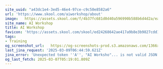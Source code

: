 ```yaml
---
site_uuid: "a43dc1e4-3ed5-46e4-97ce-c9c50e8582a6"
url: 'https://www.skool.com/aiworkshop/about'
image:   https://assets.skool.com/f/4b37fc681d0d40a596990b588b6d4d2a/ea8d365cc54044b790a978ec5464c4995a86f32ec3f34da08d3c8c0a1540ffef
site_name: AI Workshop
title: AI Workshop
favicon: 'https://assets.skool.com/skool/ed24268642ae417a9b8e3b9827cdd1fd.ico'
tags:
- Training
og_screenshot_url:   https://og-screenshots-prod.s3.amazonaws.com/1366x768/80/false/1d3b73a72099128c63c2eea5f2e52fa4597d4938c06d90fe1a55e288e5716c92.jpeg
last_jina_request: '2025-03-09T06:44:59.621Z'
jina_error: 'Unexpected token ''A'', "AI Worksho"... is not valid JSON'
og_last_fetch: 2025-03-07T05:19:01.809Z
---
```


